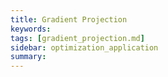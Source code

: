 ```yaml
---
title: Gradient Projection
keywords: 
tags: [gradient_projection.md]
sidebar: optimization_application
summary: 
---
```

